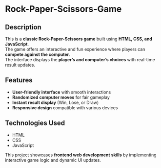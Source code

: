 # Rock-Paper-Scissors-Game

## Description
This is a **classic Rock-Paper-Scissors game** built using **HTML, CSS, and JavaScript**.  
The game offers an interactive and fun experience where players can **compete against the computer**.  
The interface displays the **player’s and computer’s choices** with real-time result updates.  

##  Features
-  **User-friendly interface** with smooth interactions  
-  **Randomized computer moves** for fair gameplay  
-  **Instant result display** (Win, Lose, or Draw)  
-  **Responsive design** compatible with various devices  

##  Technologies Used
- HTML  
- CSS  
- JavaScript  

 This project showcases **frontend web development skills** by implementing interactive game logic and dynamic UI updates.
